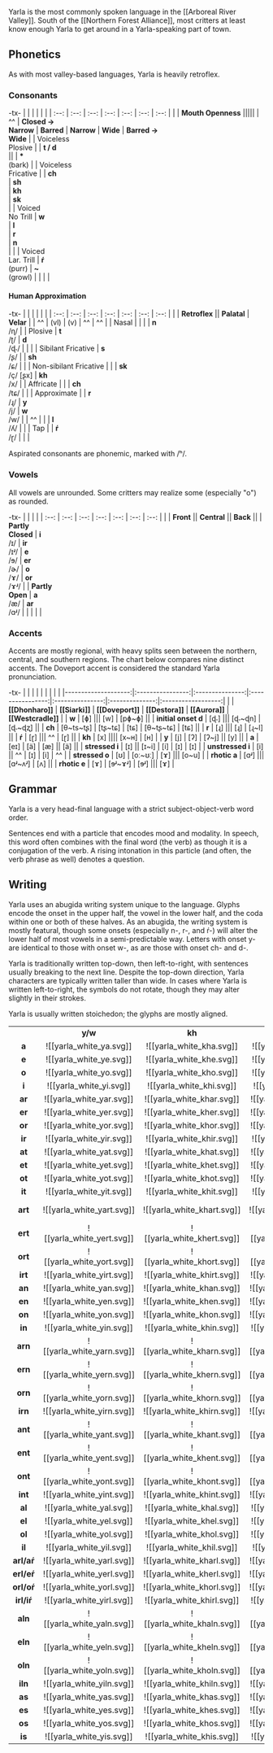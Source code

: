 Yarla is the most commonly spoken language in the [[Arboreal River Valley]]. South of the [[Northern Forest Alliance]], most critters at least know enough Yarla to get around in a Yarla-speaking part of town.
## Phonetics
As with most valley-based languages, Yarla is heavily retroflex.
### Consonants
-tx-
|  |  |  |  |  |
| :--: | :--: | :--: | :--: | :--: | :--: | :--: |
|  | **Mouth Openness** |||||
| ^^ | **Closed →**</br>**Narrow** | **Barred** | **Narrow** | **Wide** | **Barred →**</br>**Wide** |
| Voiceless</br>Plosive |  | **t / d**</br> || | **\***</br>(bark) |
| Voiceless</br>Fricative |  | **ch**</br> | **sh**</br> | **kh**</br> | **sk**</br> |
| Voiced</br>No Trill | **w**</br> | **l**</br> | **r**</br> | **n**</br> |  |
| Voiced</br> Lar. Trill | **ŕ**</br> (purr) | **\~**</br>(growl) |  |  |  |
#### Human Approximation
-tx-
|  |  |  |  |  |
| :--: | :--: | :--: | :--: | :--: | :--: | :--: |
|  | **Retroflex** || **Palatal** | **Velar** |
| ^^ | (vl) | (v) | ^^ | ^^ |
| Nasal |  |  |  | **n**</br>/ɳ/ |
| Plosive | **t**</br>/ʈ/ | **d**</br>/ɖ˗/ |  |  |
| Sibilant Fricative | **s**</br>/ʂ/ |  | **sh**</br>/ɕ/ |  |
| Non-sibilant Fricative |  |  | **sk**</br>/ç/ \[ʂx\] | **kh**</br>/x/ |
| Affricate |  |  | **ch**</br>/tɕ/ |  |
| Approximate |  | **r**</br>/ɻ/ | **y**</br>/j/ | **w**</br>/w/ |
| ^^ |  |  | **l**</br>/ʎ/ |  |
| Tap |  | **ŕ**</br>/ɽ/ |  |  |

Aspirated consonants are phonemic, marked with /ʰ/.
### Vowels
All vowels are unrounded. Some critters may realize some (especially "o") as rounded.

-tx-
|  |  |  |
| :--: | :--: | :--: | :--: | :--: | :--: | :--: |
|  | **Front** || **Central** || **Back** ||
| **Partly**</br>**Closed** | **i**</br>/ɪ/ | **ir**</br>/ɪʴ/ | **e**</br>/ɘ/ | **er**</br>/ɚ/ | **o**</br>/ɤ/ | **or**</br>/ɤʴ/ |
| **Partly**</br>**Open** | **a**</br>/æ/ | **ar**</br>/ɑʴ/ |  |  |  |  |
### Accents
Accents are mostly regional, with heavy splits seen between the northern, central, and southern regions. The chart below compares nine distinct accents. The Doveport accent is considered the standard Yarla pronunciation.

-tx-
|  |  |  |  |  |  |  |  |
|--------------------:|:----------------:|:---------------:|:----------------:|:---------------:|:--------------:|:------------------:|
|                     | **[[Dhonharo]]** | **[[Siarki]]**  | **[[Doveport]]** | **[[Destora]]** | **[[Aurora]]** | **[[Westcradle]]** |
| **w**               | [ɸ]                                                 ||| [w]             | [pɸ~ɸ]                             ||
| **initial onset d** | [ɖ˗]                                                ||| [ɖ˗~ɖn]         | [ɖ˗~ɖʐ]                            ||
| **ch**              | [θ~ts~tʂ]        | [tʂ~tɕ]         | [tɕ]             | [θ~tʂ~tɕ]       | [tɕ]                               ||
| **r**               | [ɻ]                                                 ||| [ɻ]             | [ɻ~l]                                                ||
| **ŕ**               | [ɽ]                                                 ||| ^^              | [ɽ]                                ||
| **kh**              | [x]                                                                  |||| [x~ʜ]          | [ʜ]                |
| **y**               | [j]              | [ʔ]             | [ʔ~j]                             || [y]                                ||
| **a**               | [eɪ]             | [ä]             | [æ]                               || [ä]                                ||
| **stressed i**      | [ɪ]                               || [ɪ~i]            | [i]             | [ɪ]            | [ɪ]                |
| **unstressed i**    | [i]                               || ^^               | [ɪ]             | [i]            | ^^                 |
| **stressed o**      | [ʊ]              | [oː~ʊː]         | [ɤ]                                               ||| [o~u]              |
| **rhotic a**        | [ɑʴ]                                                ||| [ɑʴ~ʌʴ]         | [ʌ]                                ||
| **rhotic e**        | [ɤ]              | [ɘʴ~ɤʴ]         | [ɘʴ]                                              ||| [ɤ]                |
## Grammar
Yarla is a very head-final language with a strict subject-object-verb word order.

Sentences end with a particle that encodes mood and modality. In speech, this word often combines with the final word (the verb) as though it is a conjugation of the verb. A rising intonation in this particle (and often, the verb phrase as well) denotes a question.
## Writing
Yarla uses an abugida writing system unique to the language. Glyphs encode the onset in the upper half, the vowel in the lower half, and the coda within one or both of these halves. As an abugida, the writing system is mostly featural, though some onsets (especially n-, r-, and ŕ-) will alter the lower half of most vowels in a semi-predictable way. Letters with onset y- are identical to those with onset w-, as are those with onset ch- and d-.

Yarla is traditionally written top-down, then left-to-right, with sentences usually breaking to the next line. Despite the top-down direction, Yarla characters are typically written taller than wide. In cases where Yarla is written left-to-right, the symbols do not rotate, though they may alter slightly in their strokes.

Yarla is usually written stoichedon; the glyphs are mostly aligned.

|  |  |  |  |  |  |  |  |  |
|:------:|:--------------------------:|:--------------------------:|:--------------------------:|:--------------------------:|:--------------------------:|:--------------------------:|:--------------------------:|:--------------------------:|
|        | **y/w**                    | **kh**                     | **n**                      | **sh**                     | **l/r**                    | **ŕ**                      | **sk**                     | **ch/d**                   |
| **a**      | ![[yarla_white_ya.svg]]    | ![[yarla_white_kha.svg]]   | ![[yarla_white_na.svg]]    | ![[yarla_white_sha.svg]]   | ![[yarla_white_la.svg]]    | ![[yarla_white_ŕa.svg]]    | ![[yarla_white_ska.svg]]   | ![[yarla_white_da.svg]]    |
| **e**      | ![[yarla_white_ye.svg]]    | ![[yarla_white_khe.svg]]   | ![[yarla_white_ne.svg]]    | ![[yarla_white_she.svg]]   | ![[yarla_white_le.svg]]    | ![[yarla_white_ŕe.svg]]    | ![[yarla_white_ske.svg]]   | ![[yarla_white_de.svg]]    |
| **o**      | ![[yarla_white_yo.svg]]    | ![[yarla_white_kho.svg]]   | ![[yarla_white_no.svg]]    | ![[yarla_white_sho.svg]]   | ![[yarla_white_lo.svg]]    | ![[yarla_white_ŕo.svg]]    | ![[yarla_white_sko.svg]]   | ![[yarla_white_do.svg]]    |
| **i**      | ![[yarla_white_yi.svg]]    | ![[yarla_white_khi.svg]]   | ![[yarla_white_ni.svg]]    | ![[yarla_white_shi.svg]]   | ![[yarla_white_li.svg]]    | ![[yarla_white_ŕi.svg]]    | ![[yarla_white_ski.svg]]   | ![[yarla_white_di.svg]]    |
| **ar**     | ![[yarla_white_yar.svg]]   | ![[yarla_white_khar.svg]]  | ![[yarla_white_nar.svg]]   | ![[yarla_white_shar.svg]]  | ![[yarla_white_lar.svg]]   | ![[yarla_white_ŕar.svg]]   | ![[yarla_white_skar.svg]]  | ![[yarla_white_dar.svg]]   |
| **er**     | ![[yarla_white_yer.svg]]   | ![[yarla_white_kher.svg]]  | ![[yarla_white_ner.svg]]   | ![[yarla_white_sher.svg]]  | ![[yarla_white_ler.svg]]   | ![[yarla_white_ŕer.svg]]   | ![[yarla_white_sker.svg]]  | ![[yarla_white_der.svg]]   |
| **or**     | ![[yarla_white_yor.svg]]   | ![[yarla_white_khor.svg]]  | ![[yarla_white_nor.svg]]   | ![[yarla_white_shor.svg]]  | ![[yarla_white_lor.svg]]   | ![[yarla_white_ŕor.svg]]   | ![[yarla_white_skor.svg]]  | ![[yarla_white_dor.svg]]   |
| **ir**     | ![[yarla_white_yir.svg]]   | ![[yarla_white_khir.svg]]  | ![[yarla_white_nir.svg]]   | ![[yarla_white_shir.svg]]  | ![[yarla_white_lir.svg]]   | ![[yarla_white_ŕir.svg]]   | ![[yarla_white_skir.svg]]  | ![[yarla_white_dir.svg]]   |
| **at**     | ![[yarla_white_yat.svg]]   | ![[yarla_white_khat.svg]]  | ![[yarla_white_nat.svg]]   | ![[yarla_white_shat.svg]]  | ![[yarla_white_lat.svg]]   | ![[yarla_white_ŕat.svg]]   | ![[yarla_white_skat.svg]]  | ![[yarla_white_dat.svg]]   |
| **et**     | ![[yarla_white_yet.svg]]   | ![[yarla_white_khet.svg]]  | ![[yarla_white_net.svg]]   | ![[yarla_white_shet.svg]]  | ![[yarla_white_let.svg]]   | ![[yarla_white_ŕet.svg]]   | ![[yarla_white_sket.svg]]  | ![[yarla_white_det.svg]]   |
| **ot**     | ![[yarla_white_yot.svg]]   | ![[yarla_white_khot.svg]]  | ![[yarla_white_not.svg]]   | ![[yarla_white_shot.svg]]  | ![[yarla_white_lot.svg]]   | ![[yarla_white_ŕot.svg]]   | ![[yarla_white_skot.svg]]  | ![[yarla_white_dot.svg]]   |
| **it**     | ![[yarla_white_yit.svg]]   | ![[yarla_white_khit.svg]]  | ![[yarla_white_nit.svg]]   | ![[yarla_white_shit.svg]]  | ![[yarla_white_lit.svg]]   | ![[yarla_white_ŕit.svg]]   | ![[yarla_white_skit.svg]]  | ![[yarla_white_dit.svg]]   |
| **art**    | ![[yarla_white_yart.svg]]  | ![[yarla_white_khart.svg]] | ![[yarla_white_nart.svg]]  | ![[yarla_white_shart.svg]] | ![[yarla_white_lart.svg]]  | ![[yarla_white_ŕart.svg]]  | ![[yarla_white_skart.svg]] | ![[yarla_white_dart.svg]]  |
| **ert**    | ![[yarla_white_yert.svg]]  | ![[yarla_white_khert.svg]] | ![[yarla_white_nert.svg]]  | ![[yarla_white_shert.svg]] | ![[yarla_white_lert.svg]]  | ![[yarla_white_ŕert.svg]]  | ![[yarla_white_skert.svg]] | ![[yarla_white_dert.svg]]  |
| **ort**    | ![[yarla_white_yort.svg]]  | ![[yarla_white_khort.svg]] | ![[yarla_white_nort.svg]]  | ![[yarla_white_short.svg]] | ![[yarla_white_lort.svg]]  | ![[yarla_white_ŕort.svg]]  | ![[yarla_white_skort.svg]] | ![[yarla_white_dort.svg]]  |
| **irt**    | ![[yarla_white_yirt.svg]]  | ![[yarla_white_khirt.svg]] | ![[yarla_white_nirt.svg]]  | ![[yarla_white_shirt.svg]] | ![[yarla_white_lirt.svg]]  | ![[yarla_white_ŕirt.svg]]  | ![[yarla_white_skirt.svg]] | ![[yarla_white_dirt.svg]]  |
| **an**     | ![[yarla_white_yan.svg]]   | ![[yarla_white_khan.svg]]  | ![[yarla_white_nan.svg]]   | ![[yarla_white_shan.svg]]  | ![[yarla_white_lan.svg]]   | ![[yarla_white_ŕan.svg]]   | ![[yarla_white_skan.svg]]  | ![[yarla_white_dan.svg]]   |
| **en**     | ![[yarla_white_yen.svg]]   | ![[yarla_white_khen.svg]]  | ![[yarla_white_nen.svg]]   | ![[yarla_white_shen.svg]]  | ![[yarla_white_len.svg]]   | ![[yarla_white_ŕen.svg]]   | ![[yarla_white_sken.svg]]  | ![[yarla_white_den.svg]]   |
| **on**     | ![[yarla_white_yon.svg]]   | ![[yarla_white_khon.svg]]  | ![[yarla_white_non.svg]]   | ![[yarla_white_shon.svg]]  | ![[yarla_white_lon.svg]]   | ![[yarla_white_ŕon.svg]]   | ![[yarla_white_skon.svg]]  | ![[yarla_white_don.svg]]   |
| **in**     | ![[yarla_white_yin.svg]]   | ![[yarla_white_khin.svg]]  | ![[yarla_white_nin.svg]]   | ![[yarla_white_shin.svg]]  | ![[yarla_white_lin.svg]]   | ![[yarla_white_ŕin.svg]]   | ![[yarla_white_skin.svg]]  | ![[yarla_white_din.svg]]   |
| **arn**    | ![[yarla_white_yarn.svg]]  | ![[yarla_white_kharn.svg]] | ![[yarla_white_narn.svg]]  | ![[yarla_white_sharn.svg]] | ![[yarla_white_larn.svg]]  | ![[yarla_white_ŕarn.svg]]  | ![[yarla_white_skarn.svg]] | ![[yarla_white_darn.svg]]  |
| **ern**    | ![[yarla_white_yern.svg]]  | ![[yarla_white_khern.svg]] | ![[yarla_white_nern.svg]]  | ![[yarla_white_shern.svg]] | ![[yarla_white_lern.svg]]  | ![[yarla_white_ŕern.svg]]  | ![[yarla_white_skern.svg]] | ![[yarla_white_dern.svg]]  |
| **orn**    | ![[yarla_white_yorn.svg]]  | ![[yarla_white_khorn.svg]] | ![[yarla_white_norn.svg]]  | ![[yarla_white_shorn.svg]] | ![[yarla_white_lorn.svg]]  | ![[yarla_white_ŕorn.svg]]  | ![[yarla_white_skorn.svg]] | ![[yarla_white_dorn.svg]]  |
| **irn**    | ![[yarla_white_yirn.svg]]  | ![[yarla_white_khirn.svg]] | ![[yarla_white_nirn.svg]]  | ![[yarla_white_shirn.svg]] | ![[yarla_white_lirn.svg]]  | ![[yarla_white_ŕirn.svg]]  | ![[yarla_white_skirn.svg]] | ![[yarla_white_dirn.svg]]  |
| **ant**    | ![[yarla_white_yant.svg]]  | ![[yarla_white_khant.svg]] | ![[yarla_white_nant.svg]]  | ![[yarla_white_shant.svg]] | ![[yarla_white_lant.svg]]  | ![[yarla_white_ŕant.svg]]  | ![[yarla_white_skant.svg]] | ![[yarla_white_dant.svg]]  |
| **ent**    | ![[yarla_white_yent.svg]]  | ![[yarla_white_khent.svg]] | ![[yarla_white_nent.svg]]  | ![[yarla_white_shent.svg]] | ![[yarla_white_lent.svg]]  | ![[yarla_white_ŕent.svg]]  | ![[yarla_white_skent.svg]] | ![[yarla_white_dent.svg]]  |
| **ont**    | ![[yarla_white_yont.svg]]  | ![[yarla_white_khont.svg]] | ![[yarla_white_nont.svg]]  | ![[yarla_white_shont.svg]] | ![[yarla_white_lont.svg]]  | ![[yarla_white_ŕont.svg]]  | ![[yarla_white_skont.svg]] | ![[yarla_white_dont.svg]]  |
| **int**    | ![[yarla_white_yint.svg]]  | ![[yarla_white_khint.svg]] | ![[yarla_white_nint.svg]]  | ![[yarla_white_shint.svg]] | ![[yarla_white_lint.svg]]  | ![[yarla_white_ŕint.svg]]  | ![[yarla_white_skint.svg]] | ![[yarla_white_dint.svg]]  |
| **al**     | ![[yarla_white_yal.svg]]   | ![[yarla_white_khal.svg]]  | ![[yarla_white_nal.svg]]   | ![[yarla_white_shal.svg]]  | ![[yarla_white_lal.svg]]   | ![[yarla_white_ŕal.svg]]   | ![[yarla_white_skal.svg]]  | ![[yarla_white_dal.svg]]   |
| **el**     | ![[yarla_white_yel.svg]]   | ![[yarla_white_khel.svg]]  | ![[yarla_white_nel.svg]]   | ![[yarla_white_shel.svg]]  | ![[yarla_white_lel.svg]]   | ![[yarla_white_ŕel.svg]]   | ![[yarla_white_skel.svg]]  | ![[yarla_white_del.svg]]   |
| **ol**     | ![[yarla_white_yol.svg]]   | ![[yarla_white_khol.svg]]  | ![[yarla_white_nol.svg]]   | ![[yarla_white_shol.svg]]  | ![[yarla_white_lol.svg]]   | ![[yarla_white_ŕol.svg]]   | ![[yarla_white_skol.svg]]  | ![[yarla_white_dol.svg]]   |
| **il**     | ![[yarla_white_yil.svg]]   | ![[yarla_white_khil.svg]]  | ![[yarla_white_nil.svg]]   | ![[yarla_white_shil.svg]]  | ![[yarla_white_lil.svg]]   | ![[yarla_white_ŕil.svg]]   | ![[yarla_white_skil.svg]]  | ![[yarla_white_dil.svg]]   |
| **arl/aŕ** | ![[yarla_white_yarl.svg]]  | ![[yarla_white_kharl.svg]] | ![[yarla_white_narl.svg]]  | ![[yarla_white_sharl.svg]] | ![[yarla_white_larl.svg]]  | ![[yarla_white_ŕarl.svg]]  | ![[yarla_white_skarl.svg]] | ![[yarla_white_darl.svg]]  |
| **erl/eŕ** | ![[yarla_white_yerl.svg]]  | ![[yarla_white_kherl.svg]] | ![[yarla_white_nerl.svg]]  | ![[yarla_white_sherl.svg]] | ![[yarla_white_lerl.svg]]  | ![[yarla_white_ŕerl.svg]]  | ![[yarla_white_skerl.svg]] | ![[yarla_white_derl.svg]]  |
| **orl/oŕ** | ![[yarla_white_yorl.svg]]  | ![[yarla_white_khorl.svg]] | ![[yarla_white_norl.svg]]  | ![[yarla_white_shorl.svg]] | ![[yarla_white_lorl.svg]]  | ![[yarla_white_ŕorl.svg]]  | ![[yarla_white_skorl.svg]] | ![[yarla_white_dorl.svg]]  |
| **irl/iŕ** | ![[yarla_white_yirl.svg]]  | ![[yarla_white_khirl.svg]] | ![[yarla_white_nirl.svg]]  | ![[yarla_white_shirl.svg]] | ![[yarla_white_lirl.svg]]  | ![[yarla_white_ŕirl.svg]]  | ![[yarla_white_skirl.svg]] | ![[yarla_white_dirl.svg]]  |
| **aln**    | ![[yarla_white_yaln.svg]]  | ![[yarla_white_khaln.svg]] | ![[yarla_white_naln.svg]]  | ![[yarla_white_shaln.svg]] | ![[yarla_white_laln.svg]]  | ![[yarla_white_ŕaln.svg]]  | ![[yarla_white_skaln.svg]] | ![[yarla_white_daln.svg]]  |
| **eln**    | ![[yarla_white_yeln.svg]]  | ![[yarla_white_kheln.svg]] | ![[yarla_white_neln.svg]]  | ![[yarla_white_sheln.svg]] | ![[yarla_white_leln.svg]]  | ![[yarla_white_ŕeln.svg]]  | ![[yarla_white_skeln.svg]] | ![[yarla_white_deln.svg]]  |
| **oln**    | ![[yarla_white_yoln.svg]]  | ![[yarla_white_kholn.svg]] | ![[yarla_white_noln.svg]]  | ![[yarla_white_sholn.svg]] | ![[yarla_white_loln.svg]]  | ![[yarla_white_ŕoln.svg]]  | ![[yarla_white_skoln.svg]] | ![[yarla_white_doln.svg]]  |
| **iln**    | ![[yarla_white_yiln.svg]]  | ![[yarla_white_khiln.svg]] | ![[yarla_white_niln.svg]]  | ![[yarla_white_shiln.svg]] | ![[yarla_white_liln.svg]]  | ![[yarla_white_ŕiln.svg]]  | ![[yarla_white_skiln.svg]] | ![[yarla_white_diln.svg]]  |
| **as**     | ![[yarla_white_yas.svg]]   | ![[yarla_white_khas.svg]]  | ![[yarla_white_nas.svg]]   | ![[yarla_white_shas.svg]]  | ![[yarla_white_las.svg]]   | ![[yarla_white_ŕas.svg]]   | ![[yarla_white_skas.svg]]  | ![[yarla_white_das.svg]]   |
| **es**     | ![[yarla_white_yes.svg]]   | ![[yarla_white_khes.svg]]  | ![[yarla_white_nes.svg]]   | ![[yarla_white_shes.svg]]  | ![[yarla_white_les.svg]]   | ![[yarla_white_ŕes.svg]]   | ![[yarla_white_skes.svg]]  | ![[yarla_white_des.svg]]   |
| **os**     | ![[yarla_white_yos.svg]]   | ![[yarla_white_khos.svg]]  | ![[yarla_white_nos.svg]]   | ![[yarla_white_shos.svg]]  | ![[yarla_white_los.svg]]   | ![[yarla_white_ŕos.svg]]   | ![[yarla_white_skos.svg]]  | ![[yarla_white_dos.svg]]   |
| **is**     | ![[yarla_white_yis.svg]]   | ![[yarla_white_khis.svg]]  | ![[yarla_white_nis.svg]]   | ![[yarla_white_shis.svg]]  | ![[yarla_white_lis.svg]]   | ![[yarla_white_ŕis.svg]]   | ![[yarla_white_skis.svg]]  | ![[yarla_white_dis.svg]]   |

